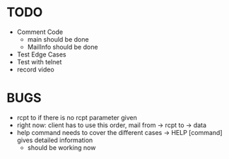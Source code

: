 # TODO
- Comment Code
  - main should be done
  - MailInfo should be done
- Test Edge Cases
- Test with telnet
- record video

# BUGS
- rcpt to if there is no rcpt parameter given
- right now: client has to use this order, mail from -> rcpt to -> data
- help command needs to cover the different cases -> HELP [command] gives detailed information
    - should be working now